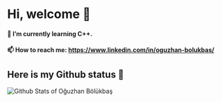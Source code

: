 # Hi, welcome 👋 
#### 🌱 I’m currently learning C++. 
#### 📫 How to reach me: https://www.linkedin.com/in/oguzhan-bolukbas/

## Here is my Github status 🤔

![Github Stats of Oğuzhan Bölükbaş](https://github-readme-stats.vercel.app/api?username=oguzhan-bolukbas&show_icons=true)

<!--
**oguzhan-bolukbas/oguzhan-bolukbas** is a ✨ _special_ ✨ repository because its `README.md` (this file) appears on your GitHub profile.

Here are some ideas to get you started:

- 🔭 I’m currently working on ...
- 🌱 I’m currently learning ...
- 👯 I’m looking to collaborate on ...
- 🤔 I’m looking for help with ...
- 💬 Ask me about ...
- 📫 How to reach me: ...
- 😄 Pronouns: ...
- ⚡ Fun fact: ...
-->
